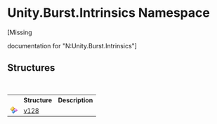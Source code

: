# Unity.Burst.Intrinsics Namespace
 

\[Missing <summary> documentation for "N:Unity.Burst.Intrinsics"\]


## Structures
&nbsp;<table><tr><th></th><th>Structure</th><th>Description</th></tr><tr><td>![Public structure](media/pubstructure.gif "Public structure")</td><td><a href="T_Unity_Burst_Intrinsics_v128">v128</a></td><td /></tr></table>&nbsp;
